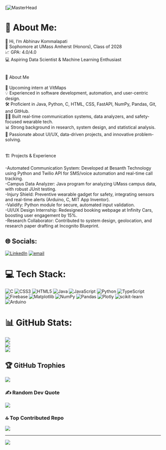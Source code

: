 [![MasterHead](https://user-images.githubusercontent.com/74038190/225813708-98b745f2-7d22-48cf-9150-083f1b00d6c9.gif)
# 💫 About Me:
👋 Hi, I’m Abhinav Kommalapati<br>🏫 Sophomore at UMass Amherst (Honors), Class of 2028<br>📈 GPA: 4.0/4.0<br>💻 Aspiring Data Scientist & Machine Learning Enthusiast<br><br><br>🚀 About Me<br><br>🌟 Upcoming intern at VitMaps<br>💡 Experienced in software development, automation, and user-centric design.<br>🛠️ Proficient in Java, Python, C, HTML, CSS, FastAPI, NumPy, Pandas, Git, and GitHub.<br>👨‍💻 Built real-time communication systems, data analyzers, and safety-focused wearable tech.<br>📊 Strong background in research, system design, and statistical analysis.<br>🎨 Passionate about UI/UX, data-driven projects, and innovative problem-solving.<br><br><br>🏗️ Projects & Experience<br><br>-Automated Communication System: Developed at Besanth Technology using Python and Twilio API for SMS/voice automation and real-time call tracking.<br>-Campus Data Analyzer: Java program for analyzing UMass campus data, with robust JUnit testing.<br>-Injury Shield: Preventive wearable gadget for safety, integrating sensors and real-time alerts (Arduino, C, MIT App Inventor).<br>-Validify: Python module for secure, automated input validation.<br>-UI/UX Design Internship: Redesigned booking webpage at Infinity Cars, boosting user engagement by 15%.<br>-Research Collaborator: Contributed to system design, geolocation, and research paper drafting at Incognito Blueprint.


## 🌐 Socials:
[![LinkedIn](https://img.shields.io/badge/LinkedIn-%230077B5.svg?logo=linkedin&logoColor=white)](https://linkedin.com/in/www.linkedin.com/in/abhinav-kommalapati) [![email](https://img.shields.io/badge/Email-D14836?logo=gmail&logoColor=white)](mailto:akommalapati@umass.edu) 

# 💻 Tech Stack:
![C](https://img.shields.io/badge/c-%2300599C.svg?style=for-the-badge&logo=c&logoColor=white) ![CSS3](https://img.shields.io/badge/css3-%231572B6.svg?style=for-the-badge&logo=css3&logoColor=white) ![HTML5](https://img.shields.io/badge/html5-%23E34F26.svg?style=for-the-badge&logo=html5&logoColor=white) ![Java](https://img.shields.io/badge/java-%23ED8B00.svg?style=for-the-badge&logo=openjdk&logoColor=white) ![JavaScript](https://img.shields.io/badge/javascript-%23323330.svg?style=for-the-badge&logo=javascript&logoColor=%23F7DF1E) ![Python](https://img.shields.io/badge/python-3670A0?style=for-the-badge&logo=python&logoColor=ffdd54) ![TypeScript](https://img.shields.io/badge/typescript-%23007ACC.svg?style=for-the-badge&logo=typescript&logoColor=white) ![Firebase](https://img.shields.io/badge/firebase-%23039BE5.svg?style=for-the-badge&logo=firebase) ![Matplotlib](https://img.shields.io/badge/Matplotlib-%23ffffff.svg?style=for-the-badge&logo=Matplotlib&logoColor=black) ![NumPy](https://img.shields.io/badge/numpy-%23013243.svg?style=for-the-badge&logo=numpy&logoColor=white) ![Pandas](https://img.shields.io/badge/pandas-%23150458.svg?style=for-the-badge&logo=pandas&logoColor=white) ![Plotly](https://img.shields.io/badge/Plotly-%233F4F75.svg?style=for-the-badge&logo=plotly&logoColor=white) ![scikit-learn](https://img.shields.io/badge/scikit--learn-%23F7931E.svg?style=for-the-badge&logo=scikit-learn&logoColor=white) ![Arduino](https://img.shields.io/badge/-Arduino-00979D?style=for-the-badge&logo=Arduino&logoColor=white)
# 📊 GitHub Stats:
![](https://github-readme-stats.vercel.app/api?username=abhinav-kommalapati&theme=highcontrast&hide_border=true&include_all_commits=true&count_private=true)<br/>
![](https://nirzak-streak-stats.vercel.app/?user=abhinav-kommalapati&theme=highcontrast&hide_border=true)<br/>
![](https://github-readme-stats.vercel.app/api/top-langs/?username=abhinav-kommalapati&theme=highcontrast&hide_border=true&include_all_commits=true&count_private=true&layout=compact)

## 🏆 GitHub Trophies
![](https://github-profile-trophy.vercel.app/?username=abhinav-kommalapati&theme=radical&no-frame=false&no-bg=true&margin-w=4)

### ✍️ Random Dev Quote
![](https://quotes-github-readme.vercel.app/api?type=horizontal&theme=radical)

### 🔝 Top Contributed Repo
![](https://github-contributor-stats.vercel.app/api?username=abhinav-kommalapati&limit=5&theme=radical&combine_all_yearly_contributions=true)

---
[![](https://visitcount.itsvg.in/api?id=abhinav-kommalapati&icon=0&color=0)](https://visitcount.itsvg.in)

